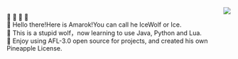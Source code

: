 <img align="right" src="https://github-readme-stats.vercel.app/api?username=AmarokIce&show_icons=true&icon_color=0B61A4&text_color=718096&bg_color=ffffff&hide_title=true" />

:star2:	:star2:	:star2:	:star2:	</br>
:wave: Hello there!Here is Amarok!You can call he IceWolf or Ice.</br>
:wolf: This is a stupid wolf，now learning to use Java, Python and Lua.</br>
:closed_book:	Enjoy using AFL-3.0 open source for projects, and created his own Pineapple License.</p>
</p>
